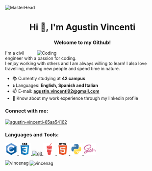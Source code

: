 ![MasterHead](https://www.businessprocessincubator.com/wp-content/uploads/2020/04/www.auraportal.comautomatizacion-robotica-d-db25068188571af8a32a8786bd0c252cb95a0788.jpg)

<h1 align="center">Hi 👋, I'm Agustin Vincenti</h1>
<h3 align="center">Welcome to my Github!</h3>
<img align="right" alt="Coding" width="400" src="https://i.giphy.com/media/dB15acdZ12Z7JJ6lOC/giphy.webp">

  
  I'm a civil engineer with a passion for coding.  
  I enjoy working with others and I am always willing to learn!
  I also love travelling, meeting new people and spend time in nature.
  
- :books: Currently studying at **42 campus**
- :arrow_double_up: Languages: **English, Spanish and Italian**
- 📫 E-mail: **agustin.vincenti92@gmail.com**
- 📄 Know about my work experience through my linkedin profile


<h3 align="left">Connect with me:</h3>
<p align="left">
<a href="https://linkedin.com/in/agustin-vincenti-65aa54162" target="blank"><img align="center" src="https://raw.githubusercontent.com/rahuldkjain/github-profile-readme-generator/master/src/images/icons/Social/linked-in-alt.svg" alt="agustin-vincenti-65aa54162" height="30" width="40" /></a>
</p>

<h3 align="left">Languages and Tools:</h3>
<p align="left"> <a href="https://www.cprogramming.com/" target="_blank" rel="noreferrer"> <img src="https://raw.githubusercontent.com/devicons/devicon/master/icons/c/c-original.svg" alt="c" width="40" height="40"/> </a> <a href="https://www.w3schools.com/css/" target="_blank" rel="noreferrer"> <img src="https://raw.githubusercontent.com/devicons/devicon/master/icons/css3/css3-original-wordmark.svg" alt="css3" width="40" height="40"/> </a> <a href="https://git-scm.com/" target="_blank" rel="noreferrer"> <img src="https://www.vectorlogo.zone/logos/git-scm/git-scm-icon.svg" alt="git" width="40" height="40"/> </a> <a href="https://gulpjs.com" target="_blank" rel="noreferrer"> <img src="https://raw.githubusercontent.com/devicons/devicon/master/icons/gulp/gulp-plain.svg" alt="gulp" width="40" height="40"/> </a> <a href="https://www.w3.org/html/" target="_blank" rel="noreferrer"> <img src="https://raw.githubusercontent.com/devicons/devicon/master/icons/html5/html5-original-wordmark.svg" alt="html5" width="40" height="40"/> </a> <a href="https://www.python.org" target="_blank" rel="noreferrer"> <img src="https://raw.githubusercontent.com/devicons/devicon/master/icons/python/python-original.svg" alt="python" width="40" height="40"/> </a> <a href="https://sass-lang.com" target="_blank" rel="noreferrer"> <img src="https://raw.githubusercontent.com/devicons/devicon/master/icons/sass/sass-original.svg" alt="sass" width="40" height="40"/> </a> </p>

<p><img align="left" src="https://github-readme-stats.vercel.app/api/top-langs?username=vincenag&show_icons=true&locale=en&layout=compact" alt="vincenag" /></p>

<p>&nbsp;<img align="center" src="https://github-readme-stats.vercel.app/api?username=vincenag&show_icons=true&locale=en" alt="vincenag" /></p>

